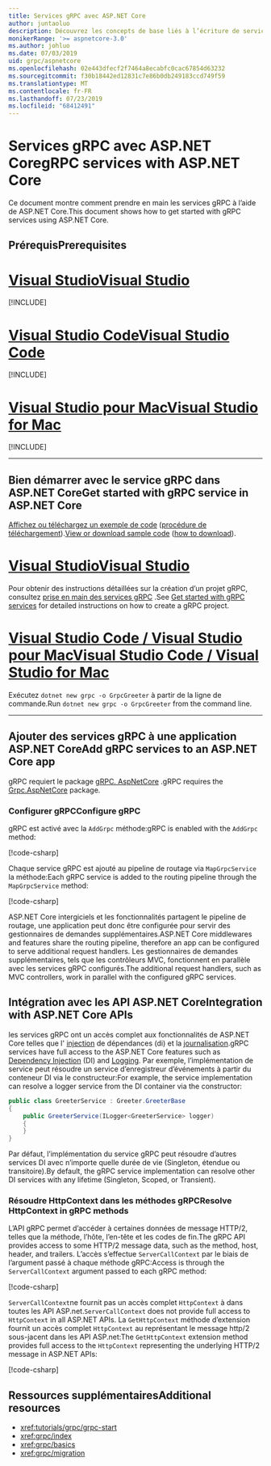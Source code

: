 ```yaml
---
title: Services gRPC avec ASP.NET Core
author: juntaoluo
description: Découvrez les concepts de base liés à l’écriture de services gRPC avec ASP.NET Core.
monikerRange: '>= aspnetcore-3.0'
ms.author: johluo
ms.date: 07/03/2019
uid: grpc/aspnetcore
ms.openlocfilehash: 02e443dfecf2f7464a8ecabfc0cac67854d63232
ms.sourcegitcommit: f30b18442ed12831c7e86b0db249183ccd749f59
ms.translationtype: MT
ms.contentlocale: fr-FR
ms.lasthandoff: 07/23/2019
ms.locfileid: "68412491"
---
```

# <a name="grpc-services-with-aspnet-core"></a><span data-ttu-id="ba663-103">Services gRPC avec ASP.NET Core</span><span class="sxs-lookup"><span data-stu-id="ba663-103">gRPC services with ASP.NET Core</span></span>

<span data-ttu-id="ba663-104">Ce document montre comment prendre en main les services gRPC à l’aide de ASP.NET Core.</span><span class="sxs-lookup"><span data-stu-id="ba663-104">This document shows how to get started with gRPC services using ASP.NET Core.</span></span>

## <a name="prerequisites"></a><span data-ttu-id="ba663-105">Prérequis</span><span class="sxs-lookup"><span data-stu-id="ba663-105">Prerequisites</span></span>

# <a name="visual-studiotabvisual-studio"></a>[<span data-ttu-id="ba663-106">Visual Studio</span><span class="sxs-lookup"><span data-stu-id="ba663-106">Visual Studio</span></span>](#tab/visual-studio)

[!INCLUDE[](~/includes/net-core-prereqs-vs-3.0.md)]

# <a name="visual-studio-codetabvisual-studio-code"></a>[<span data-ttu-id="ba663-107">Visual Studio Code</span><span class="sxs-lookup"><span data-stu-id="ba663-107">Visual Studio Code</span></span>](#tab/visual-studio-code)

[!INCLUDE[](~/includes/net-core-prereqs-vsc-3.0.md)]

# <a name="visual-studio-for-mactabvisual-studio-mac"></a>[<span data-ttu-id="ba663-108">Visual Studio pour Mac</span><span class="sxs-lookup"><span data-stu-id="ba663-108">Visual Studio for Mac</span></span>](#tab/visual-studio-mac)

[!INCLUDE[](~/includes/net-core-prereqs-mac-3.0.md)]

---

## <a name="get-started-with-grpc-service-in-aspnet-core"></a><span data-ttu-id="ba663-109">Bien démarrer avec le service gRPC dans ASP.NET Core</span><span class="sxs-lookup"><span data-stu-id="ba663-109">Get started with gRPC service in ASP.NET Core</span></span>

<span data-ttu-id="ba663-110">[Affichez ou téléchargez un exemple de code](https://github.com/aspnet/AspNetCore.Docs/tree/master/aspnetcore/tutorials/grpc/grpc-start/sample) ([procédure de téléchargement](xref:index#how-to-download-a-sample)).</span><span class="sxs-lookup"><span data-stu-id="ba663-110">[View or download sample code](https://github.com/aspnet/AspNetCore.Docs/tree/master/aspnetcore/tutorials/grpc/grpc-start/sample) ([how to download](xref:index#how-to-download-a-sample)).</span></span>

# <a name="visual-studiotabvisual-studio"></a>[<span data-ttu-id="ba663-111">Visual Studio</span><span class="sxs-lookup"><span data-stu-id="ba663-111">Visual Studio</span></span>](#tab/visual-studio)

<span data-ttu-id="ba663-112">Pour obtenir des instructions détaillées sur la création d’un projet gRPC, consultez [prise en main des services gRPC](xref:tutorials/grpc/grpc-start) .</span><span class="sxs-lookup"><span data-stu-id="ba663-112">See [Get started with gRPC services](xref:tutorials/grpc/grpc-start) for detailed instructions on how to create a gRPC project.</span></span>

# <a name="visual-studio-code--visual-studio-for-mactabvisual-studio-codevisual-studio-mac"></a>[<span data-ttu-id="ba663-113">Visual Studio Code / Visual Studio pour Mac</span><span class="sxs-lookup"><span data-stu-id="ba663-113">Visual Studio Code / Visual Studio for Mac</span></span>](#tab/visual-studio-code+visual-studio-mac)

<span data-ttu-id="ba663-114">Exécutez `dotnet new grpc -o GrpcGreeter` à partir de la ligne de commande.</span><span class="sxs-lookup"><span data-stu-id="ba663-114">Run `dotnet new grpc -o GrpcGreeter` from the command line.</span></span>

---

## <a name="add-grpc-services-to-an-aspnet-core-app"></a><span data-ttu-id="ba663-115">Ajouter des services gRPC à une application ASP.NET Core</span><span class="sxs-lookup"><span data-stu-id="ba663-115">Add gRPC services to an ASP.NET Core app</span></span>

<span data-ttu-id="ba663-116">gRPC requiert le package [gRPC. AspNetCore](https://www.nuget.org/packages/Grpc.AspNetCore) .</span><span class="sxs-lookup"><span data-stu-id="ba663-116">gRPC requires the [Grpc.AspNetCore](https://www.nuget.org/packages/Grpc.AspNetCore) package.</span></span>

### <a name="configure-grpc"></a><span data-ttu-id="ba663-117">Configurer gRPC</span><span class="sxs-lookup"><span data-stu-id="ba663-117">Configure gRPC</span></span>

<span data-ttu-id="ba663-118">gRPC est activé avec la `AddGrpc` méthode:</span><span class="sxs-lookup"><span data-stu-id="ba663-118">gRPC is enabled with the `AddGrpc` method:</span></span>

[!code-csharp[](~/tutorials/grpc/grpc-start/sample/GrpcGreeter/Startup.cs?name=snippet&highlight=7)]

<span data-ttu-id="ba663-119">Chaque service gRPC est ajouté au pipeline de routage via `MapGrpcService` la méthode:</span><span class="sxs-lookup"><span data-stu-id="ba663-119">Each gRPC service is added to the routing pipeline through the `MapGrpcService` method:</span></span>

[!code-csharp[](~/tutorials/grpc/grpc-start/sample/GrpcGreeter/Startup.cs?name=snippet&highlight=24)]

<span data-ttu-id="ba663-120">ASP.NET Core intergiciels et les fonctionnalités partagent le pipeline de routage, une application peut donc être configurée pour servir des gestionnaires de demandes supplémentaires.</span><span class="sxs-lookup"><span data-stu-id="ba663-120">ASP.NET Core middlewares and features share the routing pipeline, therefore an app can be configured to serve additional request handlers.</span></span> <span data-ttu-id="ba663-121">Les gestionnaires de demandes supplémentaires, tels que les contrôleurs MVC, fonctionnent en parallèle avec les services gRPC configurés.</span><span class="sxs-lookup"><span data-stu-id="ba663-121">The additional request handlers, such as MVC controllers, work in parallel with the configured gRPC services.</span></span>

## <a name="integration-with-aspnet-core-apis"></a><span data-ttu-id="ba663-122">Intégration avec les API ASP.NET Core</span><span class="sxs-lookup"><span data-stu-id="ba663-122">Integration with ASP.NET Core APIs</span></span>

<span data-ttu-id="ba663-123">les services gRPC ont un accès complet aux fonctionnalités de ASP.NET Core telles que l' [injection](xref:fundamentals/dependency-injection) de dépendances (di) et la [journalisation](xref:fundamentals/logging/index).</span><span class="sxs-lookup"><span data-stu-id="ba663-123">gRPC services have full access to the ASP.NET Core features such as [Dependency Injection](xref:fundamentals/dependency-injection) (DI) and [Logging](xref:fundamentals/logging/index).</span></span> <span data-ttu-id="ba663-124">Par exemple, l’implémentation de service peut résoudre un service d’enregistreur d’événements à partir du conteneur DI via le constructeur:</span><span class="sxs-lookup"><span data-stu-id="ba663-124">For example, the service implementation can resolve a logger service from the DI container via the constructor:</span></span>

```csharp
public class GreeterService : Greeter.GreeterBase
{
    public GreeterService(ILogger<GreeterService> logger)
    {
    }
}
```

<span data-ttu-id="ba663-125">Par défaut, l’implémentation du service gRPC peut résoudre d’autres services DI avec n’importe quelle durée de vie (Singleton, étendue ou transitoire).</span><span class="sxs-lookup"><span data-stu-id="ba663-125">By default, the gRPC service implementation can resolve other DI services with any lifetime (Singleton, Scoped, or Transient).</span></span>

### <a name="resolve-httpcontext-in-grpc-methods"></a><span data-ttu-id="ba663-126">Résoudre HttpContext dans les méthodes gRPC</span><span class="sxs-lookup"><span data-stu-id="ba663-126">Resolve HttpContext in gRPC methods</span></span>

<span data-ttu-id="ba663-127">L’API gRPC permet d’accéder à certaines données de message HTTP/2, telles que la méthode, l’hôte, l’en-tête et les codes de fin.</span><span class="sxs-lookup"><span data-stu-id="ba663-127">The gRPC API provides access to some HTTP/2 message data, such as the method, host, header, and trailers.</span></span> <span data-ttu-id="ba663-128">L’accès s’effectue `ServerCallContext` par le biais de l’argument passé à chaque méthode gRPC:</span><span class="sxs-lookup"><span data-stu-id="ba663-128">Access is through the `ServerCallContext` argument passed to each gRPC method:</span></span>

[!code-csharp[](~/grpc/aspnetcore/sample/GrcpService/GreeterService.cs?highlight=3-4&name=snippet)]

<span data-ttu-id="ba663-129">`ServerCallContext`ne fournit pas un accès complet `HttpContext` à dans toutes les API ASP.net.</span><span class="sxs-lookup"><span data-stu-id="ba663-129">`ServerCallContext` does not provide full access to `HttpContext` in all ASP.NET APIs.</span></span> <span data-ttu-id="ba663-130">La `GetHttpContext` méthode d’extension fournit un accès complet `HttpContext` au représentant le message http/2 sous-jacent dans les API ASP.net:</span><span class="sxs-lookup"><span data-stu-id="ba663-130">The `GetHttpContext` extension method provides full access to the `HttpContext` representing the underlying HTTP/2 message in ASP.NET APIs:</span></span>

[!code-csharp[](~/grpc/aspnetcore/sample/GrcpService/GreeterService2.cs?highlight=6-7&name=snippet)]

## <a name="additional-resources"></a><span data-ttu-id="ba663-131">Ressources supplémentaires</span><span class="sxs-lookup"><span data-stu-id="ba663-131">Additional resources</span></span>

* <xref:tutorials/grpc/grpc-start>
* <xref:grpc/index>
* <xref:grpc/basics>
* <xref:grpc/migration>
